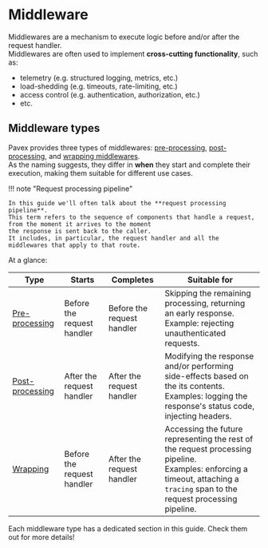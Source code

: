 # Middleware

Middlewares are a mechanism to execute logic before and/or after the request handler.\
Middlewares are often used to implement **cross-cutting functionality**, such as:

- telemetry (e.g. structured logging, metrics, etc.)
- load-shedding (e.g. timeouts, rate-limiting, etc.)
- access control (e.g. authentication, authorization, etc.)
- etc.

## Middleware types

Pavex provides three types of middlewares: [pre-processing], [post-processing], and [wrapping middlewares].\
As the naming suggests, they differ in **when** they start and complete their execution, making them suitable for different use cases.

!!! note "Request processing pipeline"

    In this guide we'll often talk about the **request processing pipeline**.  
    This term refers to the sequence of components that handle a request, from the moment it arrives to the moment 
    the response is sent back to the caller.  
    It includes, in particular, the request handler and all the middlewares that apply to that route.

At a glance:

| Type              | Starts                     | Completes                  | Suitable for                                                                                                                                                                     |
| ----------------- | -------------------------- | -------------------------- | -------------------------------------------------------------------------------------------------------------------------------------------------------------------------------- |
| [Pre-processing]  | Before the request handler | Before the request handler | Skipping the remaining processing, returning an early response.<br/> Example: rejecting unauthenticated requests.                                                                |
| [Post-processing] | After the request handler  | After the request handler  | Modifying the response and/or performing side-effects based on the its contents.<br/>Examples: logging the response's status code, injecting headers.                            |
| [Wrapping]        | Before the request handler | After the request handler  | Accessing the future representing the rest of the request processing pipeline.<br/>Examples: enforcing a timeout, attaching a `tracing` span to the request processing pipeline. |

Each middleware type has a dedicated section in this guide. Check them out for more details!

[pre-processing]: ./pre_processing.md
[post-processing]: ./post_processing.md
[wrapping middlewares]: ./wrapping.md
[Pre-processing]: ./pre_processing.md
[Post-processing]: ./post_processing.md
[Wrapping]: ./wrapping.md
